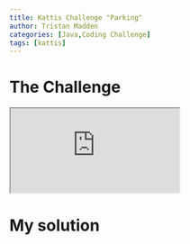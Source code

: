 ```yaml
---
title: Kattis Challenge "Parking"
author: Tristan Madden
categories: [Java,Coding Challenge]
tags: [kattis]
---
```

<h1>The Challenge</h1>
<div class="iframe-wrapper-1-1">
<iframe src="https://open.kattis.com/problems/parking2"></iframe>
</div>
<h1>My solution</h1>
<script src="https://gist.github.com/Trimad/baa7edefa99e8caf28bec02f6bd36e3f.js"></script>
